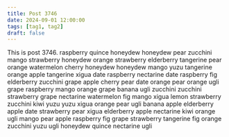 ```yaml
---
title: Post 3746
date: 2024-09-01 12:00:00
tags: [tag1, tag2]
draft: false
---
```

This is post 3746.
raspberry
quince
honeydew
honeydew
pear
zucchini
mango
strawberry
honeydew
orange
strawberry
elderberry
tangerine
pear
orange
watermelon
cherry
honeydew
honeydew
mango
yuzu
tangerine
orange
apple
tangerine
xigua
date
raspberry
nectarine
date
raspberry
fig
elderberry
zucchini
grape
apple
cherry
pear
date
orange
pear
orange
ugli
grape
raspberry
mango
orange
grape
banana
ugli
zucchini
zucchini
strawberry
grape
nectarine
watermelon
fig
mango
xigua
lemon
strawberry
zucchini
kiwi
yuzu
yuzu
xigua
orange
pear
ugli
banana
apple
elderberry
apple
date
strawberry
pear
xigua
elderberry
apple
nectarine
kiwi
orange
ugli
mango
pear
apple
raspberry
fig
grape
strawberry
tangerine
fig
orange
zucchini
yuzu
ugli
honeydew
quince
nectarine
ugli

